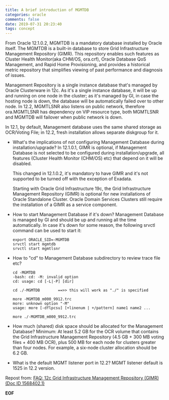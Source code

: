 ```yaml
---
title: A brief introduction of MGMTDB
categories: oracle
comments: false
date: 2019-07-31 20:23:40
tags: concept
---
```

From Oracle 12.1.0.2, MGMTDB is a mandatory database installed by Oracle itself.
The MGMTDB is a built-in database to store Grid Infrastructure Management Repository (GIMR). This repository enables such features as Cluster Health Monitor(aka CHM/OS, ora.crf), Oracle Database QoS Management, and Rapid Home Provisioning, and provides a historical metric repository that simplifies viewing of past performance and diagnosis of issues.
<!--more-->
Management Repository is a single instance database that's managed by Oracle Clusterware in 12c. As it's a single instance database, it will be up and running on one node in the cluster; as it's managed by GI, in case the hosting node is down, the database will be automatically failed over to other node. In 12.2, MGMTLSNR also listens on public network, therefore ora.MGMTLSNR has dependency on VIP resource type, both MGMTLSNR and MGMTDB will failover when public network is down.


In 12.1, by default, Management database uses the same shared storage as OCR/Voting File; in 12.2, fresh installation allows separate diskgroup for it.

* What's the implications of not configuring Management Database during installation/upgrade?
    In 12.1.0.1, GIMR is optional, if Management Database is not selected to be configured during installation/upgrade, all features (Cluster Health Monitor (CHM/OS) etc) that depend on it will be disabled.

    This changed in 12.1.0.2, it's mandatory to have GIMR and it's not supported to be turned off with the exception of Exadata.

    Starting with Oracle Grid Infrastructure 19c, the Grid Infrastructure Management Repository (GIMR) is optional for new installations of Oracle Standalone Cluster. Oracle Domain Services Clusters still require
the installation of a GIMR as a service component.

* How to start Management Database if it's down?
    Management Database is managed by GI and should be up and running all the time automatically. In case it's down for some reason, the following srvctl command can be used to start it:
    ```
    export ORACLE_SID=-MGMTDB
    srvctl start mgmtdb
    srvctl start mgmtlsnr
    ```

* How to "cd" to Management Database subdirectory to review trace file etc?

   ```
   cd -MGMTDB
   -bash: cd: -M: invalid option
   cd: usage: cd [-L|-P] [dir]
   
   cd ./-MGMTDB        ==>> this will work as "./" is specified
   
   more -MGMTDB_m000_9912.trc
   more: unknown option "-M"
   usage: more [-dflpcsu] [+linenum | +/pattern] name1 name2 ...
   
   more ./-MGMTDB_m000_9912.trc
   ```

* How much (shared) disk space should be allocated for the Management Database?
    Minimum:  At least 5.2 GB for the OCR volume that contains the Grid Infrastructure Management Repository (4.5 GB + 300 MB voting files + 400 MB OCR), plus 500 MB for each node for clusters greater than four nodes. For example, a six-node cluster allocation should be 6.2 GB.

* What is the default MGMT listener port in 12.2?
    MGMT listener default is 1525 in 12.2 version.



Repost from:
[FAQ: 12c Grid Infrastructure Management Repository (GIMR) (Doc ID 1568402.1)](https://support.oracle.com/epmos/faces/DocumentDisplay?_afrLoop=164955974638136&parent=DOCUMENT&sourceId=2065175.1&id=1568402.1&_afrWindowMode=0&_adf.ctrl-state=9e9ta6if6_58)


__EOF__

